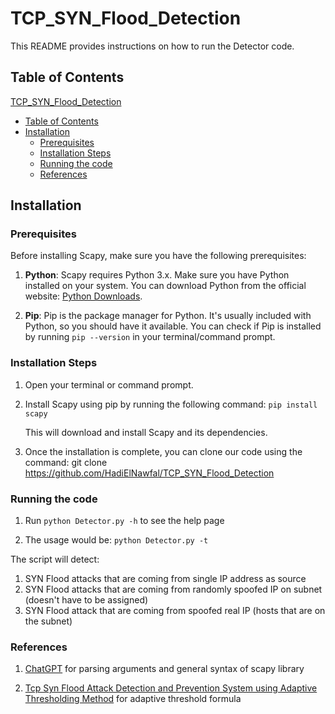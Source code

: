 # TCP_SYN_Flood_Detection


This README provides instructions on how to run the Detector code.

## Table of Contents

 [TCP_SYN_Flood_Detection](#TCP_SYN_Flood_Detection)
  - [Table of Contents](#table-of-contents)
  - [Installation](#installation)
    - [Prerequisites](#prerequisites)
    - [Installation Steps](#installation-steps)
    - [Running the code](#running-the-code)
    - [References](#References)

## Installation

### Prerequisites

Before installing Scapy, make sure you have the following prerequisites:

1. **Python**: Scapy requires Python 3.x. Make sure you have Python installed on your system. You can download Python from the official website: [Python Downloads](https://www.python.org/downloads/).

2. **Pip**: Pip is the package manager for Python. It's usually included with Python, so you should have it available. You can check if Pip is installed by running `pip --version` in your terminal/command prompt.

### Installation Steps

1. Open your terminal or command prompt.

2. Install Scapy using pip by running the following command: `pip install scapy`


    This will download and install Scapy and its dependencies.



3. Once the installation is complete, you can clone our code using the command: git clone https://github.com/HadiElNawfal/TCP_SYN_Flood_Detection


### Running the code

1. Run `python Detector.py -h` to see the help page

2. The usage would be: `python Detector.py -t`

The script will detect:
1)  SYN Flood attacks that are coming from single IP address as source
2)  SYN Flood attacks that are coming from randomly spoofed IP on subnet (doesn't have to be assigned)
3)  SYN Flood attack that are coming from spoofed real IP (hosts that are on the subnet)

### References

1) [ChatGPT](https://chat.openai.com/ ) for parsing arguments and general syntax of scapy library

2) [Tcp Syn Flood Attack Detection and Prevention System using
Adaptive Thresholding Method](https://doi.org/10.1051/itmconf/20213701016) for adaptive threshold formula
